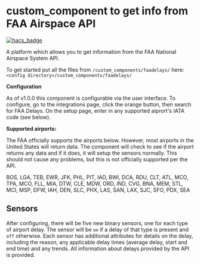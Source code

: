 # custom_component to get info from FAA Airspace API
[![hacs_badge](https://img.shields.io/badge/HACS-Default-orange.svg)](https://github.com/custom-components/hacs)

A platform which allows you to get information from the FAA National Airspace System API.


To get started put all the files from `/custom_components/faadelays/` here:
`<config directory>/custom_components/faadelays/`

**Configuration**

As of v1.0.0 this component is configurable via the user interface. To configure, go to the integrations page, click the orange button, then search for FAA Delays. On the setup page, enter in any supported aiprort's IATA code (see below). 

**Supported airports:**

The FAA officially supports the airports below. However, most airports in the United States will return data. The component will check to see if the airport returns any data and if it does, it will setup the sensors normally. This should not cause any problems, but this is not officially supported per the API.

BOS, LGA, TEB, EWR, JFK, PHL, PIT, IAD, BWI, DCA, RDU, CLT, ATL, MCO, TPA, MCO, FLL, MIA, DTW, CLE, MDW, ORD, IND, CVG, BNA, MEM, STL, MCI, MSP, DFW, IAH, DEN, SLC, PHX, LAS, SAN, LAX, SJC, SFO, PDX, SEA

## Sensors

After configuring, there will be five new binary sensors, one for each type of airport delay. The sensor will be `on` if a delay of that type is present and `off` otherwise. Each sensor has additional attributes for details on the delay, including the reason, any applicable delay times (average delay, start and end time) and any trends. All information about delays provided by the API is provided. 
